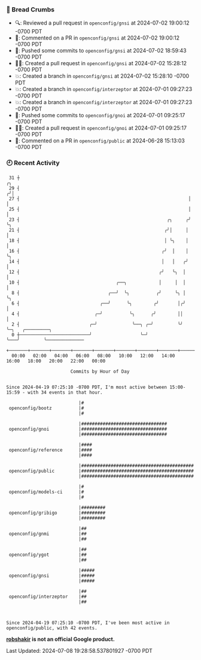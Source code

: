 ### 🍞 Bread Crumbs

 * 🔍: Reviewed a pull request in  `openconfig/gnsi` at 2024-07-02 19:00:12 -0700 PDT
 * 💬: Commented on a PR in  `openconfig/gnsi` at 2024-07-02 19:00:12 -0700 PDT
 * 🚢: Pushed some commits to `openconfig/gnsi` at 2024-07-02 18:59:43 -0700 PDT
 * ✍🏼: Created a pull request in `openconfig/gnsi` at 2024-07-02 15:28:12 -0700 PDT
 * 💥: Created a branch in `openconfig/gnsi` at 2024-07-02 15:28:10 -0700 PDT
 * 💥: Created a branch in `openconfig/interzeptor` at 2024-07-01 09:27:23 -0700 PDT
 * 💥: Created a branch in `openconfig/interzeptor` at 2024-07-01 09:27:23 -0700 PDT
 * 🚢: Pushed some commits to `openconfig/gnoi` at 2024-07-01 09:25:17 -0700 PDT
 * ✍🏼: Created a pull request in `openconfig/gnoi` at 2024-07-01 09:25:17 -0700 PDT
 * 💬: Commented on a PR in  `openconfig/public` at 2024-06-28 15:13:03 -0700 PDT

### 🕘 Recent Activity
```
 31 ┼                                                                ╭╮
 29 ┤                                                               ╭╯│
 27 ┤                                                               │ │
 25 ┤                                                               │ │
 23 ┤                                                       ╭╮     ╭╯ ╰╮
 21 ┤                                                      ╭╯│     │   │
 18 ┤                                                      │ ╰╮    │   │
 16 ┤                                                     ╭╯  │    │   ╰╮
 14 ┤                                                     │   │   ╭╯    │
 12 ┤                                                    ╭╯   ╰╮  │     │
 10 ┤                                    ╭──╮            │     │  │     │
  8 ┤                                 ╭──╯  ╰╮          ╭╯     ╰╮ │     ╰╮
  6 ┤                              ╭──╯      ╰╮        ╭╯       │╭╯      │
  4 ┤                            ╭─╯          ╰╮      ╭╯        ││       │
  2 ┤                          ╭─╯             ╰──╮ ╭─╯         ╰╯       ╰─╮   ╭─────────╮
  0 ┼──────────────────────────╯                  ╰─╯                      ╰───╯         ╰──────────────
    +───────+───────+───────+───────+───────+───────+───────+───────+───────+───────+───────+───────+────
  00:00   02:00   04:00   06:00   08:00   10:00   12:00   14:00   16:00   18:00   20:00   22:00   00:00   

						Commits by Hour of Day


Since 2024-04-19 07:25:10 -0700 PDT, I'm most active between 15:00-15:59 - with 34 events in that hour.

```



```
                           |#
 openconfig/bootz          |#
                           |#

                           |################################
 openconfig/gnoi           |################################
                           |################################

                           |####
 openconfig/reference      |####
                           |####

                           |##########################################
 openconfig/public         |##########################################
                           |##########################################

                           |#
 openconfig/models-ci      |#
                           |#

                           |#########
 openconfig/gribigo        |#########
                           |#########

                           |##
 openconfig/gnmi           |##
                           |##

                           |##
 openconfig/ygot           |##
                           |##

                           |#####
 openconfig/gnsi           |#####
                           |#####

                           |##
 openconfig/interzeptor    |##
                           |##



Since 2024-04-19 07:25:10 -0700 PDT, I've been most active in openconfig/public, with 42 events.

```
**[robshakir](mailto:robjs@google.com) is not an official Google product.**  


Last Updated: 2024-07-08 19:28:58.537801927 -0700 PDT
